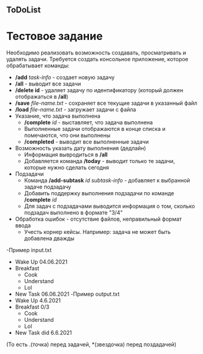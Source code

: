 ## ToDoList
# Тестовое задание

Необходимо реализовать возможность создавать, просматривать и удалять задачи. Требуется создать консольное приложение, которое обрабатывает команды:
- **/add** *task-info* - создает новую задачу
- **/all** - выводит все задачи
- **/delete id** - удаляет задачу по идентификатору (который должен отображаться в **/all**)
- **/save** *file-name.txt* - сохраняет все текущие задачи в указанный файл
- **/load** *file-name.txt* - загружает задачи с файла
- Указание, что задача выполнена
  - **/complete** *id* - выставляет, что задача выполнена
  - Выполненные задачи отображаются в конце списка и помечаются, что они выполнены
  - **/completed** - выводит все выполненные задачи
- Возможность указать дату выполнения (дедлайн)
  - Информация вывродиться в **/all**
  - Добавляется команда **/today** - выводит только те задачи, которые нужно сделать сегодня
- Подзадачи
  - Команда **/add-subtask** *id* *subtask-info* - добавляет к выбранной задаче подзадачу
  - Добавить поддержку выполнения подзадачи по команде **/complete** *id* 
  - Для задач с подзадачами выводится информация о том, сколько подзадач выполнено в формате "3/4"
- Обработка ошибок - отсутствие файлов, неправильный формат ввода
  - Учесть корнер кейсы. Например: задача не может быть добавлена дважды

-Пример input.txt
  + Wake Up 04.06.2021 
  + Breakfast  
	   * Cook 
	   * Understand
	   * Lol 
  + New Task 06.06.2021
-Пример output.txt 
  + Wake Up 4.6.2021 
  + Breakfast 0/3
	  * Cook 
	  * Understand 
	  * Lol 
 + New Task did 6.6.2021 

(То есть .(точка) перед задачей, *(звездочка) перед поздадачей)
